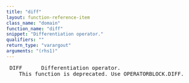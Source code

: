 ```yaml
---
title: "diff"
layout: function-reference-item
class_name: "domain"
function_name: "diff"
snippet: "Differentiation operator."
qualifiers: ""
return_type: "varargout"
arguments: "(rhs1)"
---
```


<pre class="help-text"> DIFF      Differentiation operator.
    This function is deprecated. Use OPERATORBLOCK.DIFF.
</pre>